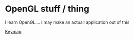 # OpenGL stuff / thing
I learn OpenGL.... i may make an actuall application out of this

[Keymap](Keymap.md)
